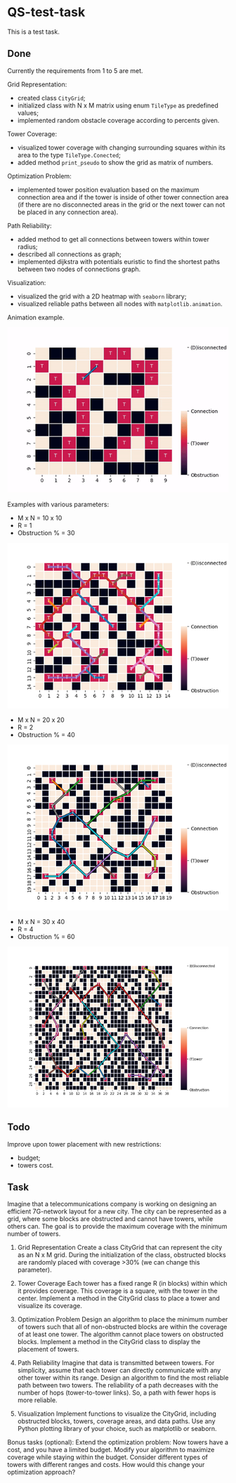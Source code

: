 # QS-test-task
This is a test task.

## Done
Currently the requirements from 1 to 5 are met.

Grid Representation:
- created class `CityGrid`;
- initialized class with N x M matrix using enum `TileType` as predefined values;
- implemented random obstacle coverage according to percents given.

Tower Coverage:
- visualized tower coverage with changing surrounding squares within its area to the type `TileType.Conected`;
- added method `print_pseudo` to show the grid as matrix of numbers.

Optimization Problem:
- implemented tower position evaluation based on the maximum connection area and if the tower is inside of other tower connection area (if there are no disconnected areas in the grid or the next tower can not be placed in any connection area).

Path Reliability:
- added method to get all connections between towers within tower radius;
- described all connections as graph;
- implemented dijkstra with potentials euristic to find the shortest paths between two nodes of connections graph.

Visualization:
- visualized the grid with a 2D heatmap with `seaborn` library;
- visualized reliable paths between all nodes with `matplotlib.animation`.

Animation example.

![Animation example](https://github.com/Tulenien/QS-test-task/blob/develop/pics/workExample.gif)

Examples with various parameters:

* M x N = 10 x 10
* R = 1
* Obstruction % = 30

![](https://github.com/Tulenien/QS-test-task/blob/develop/pics/10_10_30_1.png)

* M x N = 20 x 20
* R = 2
* Obstruction % = 40

![](https://github.com/Tulenien/QS-test-task/blob/develop/pics/20_20_40_2.png)

* M x N = 30 x 40
* R = 4
* Obstruction % = 60

![](https://github.com/Tulenien/QS-test-task/blob/develop/pics/30_40_60_4.png)

## Todo
Improve upon tower placement with new restrictions:
- budget;
- towers cost.

## Task
Imagine that a telecommunications company is working on designing an efficient 7G-network layout for a new city. The city can be represented as a grid, where some blocks are obstructed and cannot have towers, while others can. The goal is to provide the maximum coverage with the minimum number of towers.

1. Grid Representation
Create a class CityGrid that can represent the city as an N x M grid. During the initialization of the class, obstructed blocks are randomly placed with coverage >30% (we can change this parameter).

2. Tower Coverage
Each tower has a fixed range R (in blocks) within which it provides coverage. This coverage is a square, with the tower in the center.
Implement a method in the CityGrid class to place a tower and visualize its coverage.

3. Optimization Problem
Design an algorithm to place the minimum number of towers such that all of non-obstructed blocks are within the coverage of at least one tower. The algorithm cannot place towers on obstructed blocks.
Implement a method in the CityGrid class to display the placement of towers.

4. Path Reliability
Imagine that data is transmitted between towers. For simplicity, assume that each tower can directly communicate with any other tower within its range.
Design an algorithm to find the most reliable path between two towers. The reliability of a path decreases with the number of hops (tower-to-tower links). So, a path with fewer hops is more reliable.

5. Visualization
Implement functions to visualize the CityGrid, including obstructed blocks, towers, coverage areas, and data paths.
Use any Python plotting library of your choice, such as matplotlib or seaborn.

Bonus tasks (optional):
Extend the optimization problem: Now towers have a cost, and you have a limited budget. Modify your algorithm to maximize coverage while staying within the budget. Consider different types of towers with different ranges and costs. How would this change your optimization approach?
